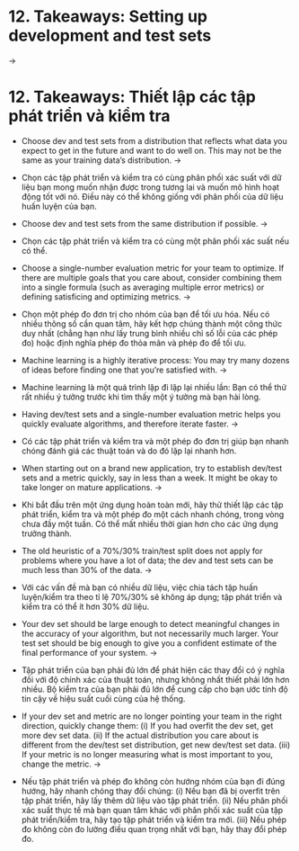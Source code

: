 # 12. Takeaways: Setting up development and test sets
->
# 12. Takeaways: Thiết lập các tập phát triển và kiểm tra

* Choose dev and test sets from a distribution that reflects what data you expect to get in the future and want to do well on. This may not be the same as your training data’s distribution.
->
* Chọn các tập phát triển và kiểm tra có cùng phân phối xác suất với dữ liệu bạn mong muốn nhận được trong tương lai và muốn mô hình hoạt động tốt với nó. Điều này có thể không giống với phân phối của dữ liệu huấn luyện của bạn.

* Choose dev and test sets from the same distribution if possible.
->
* Chọn các tập phát triển và kiểm tra có cùng một phân phối xác suất nếu có thể.

* Choose a single-number evaluation metric for your team to optimize. If there are multiple goals that you care about, consider combining them into a single formula (such as averaging multiple error metrics) or defining satisficing and optimizing metrics.
->
* Chọn một phép đo đơn trị cho nhóm của bạn để tối ưu hóa. Nếu có nhiều thông số cần quan tâm, hãy kết hợp chúng thành một công thức duy nhất (chẳng hạn như lấy trung bình nhiều chỉ số lỗi của các phép đo) hoặc định nghĩa phép đo thỏa mãn và phép đo để tối ưu.

* Machine learning is a highly iterative process: You may try many dozens of ideas before finding one that you’re satisfied with.
->
* Machine learning là một quá trình lặp đi lặp lại nhiều lần: Bạn có thể thử rất nhiều ý tưởng trước khi tìm thấy một ý tưởng mà bạn hài lòng.

* Having dev/test sets and a single-number evaluation metric helps you quickly evaluate algorithms, and therefore iterate faster.
->
* Có các tập phát triển và kiểm tra và một phép đo đơn trị giúp bạn nhanh chóng đánh giá các thuật toán và do đó lặp lại nhanh hơn.

* When starting out on a brand new application, try to establish dev/test sets and a metric quickly, say in less than a week. It might be okay to take longer on mature applications.
->
* Khi bắt đầu trên một ứng dụng hoàn toàn mới, hãy thử thiết lập các tập phát triển, kiểm tra và một phép đo một cách nhanh chóng, trong vòng chưa đầy một tuần. Có thể  mất nhiều thời gian hơn cho các ứng dụng trưởng thành.

* The old heuristic of a 70%/30% train/test split does not apply for problems where you have a lot of data; the dev and test sets can be much less than 30% of the data.
->
* Với các vấn đề mà bạn có nhiều dữ liệu, việc chia tách tập huấn luyện/kiểm tra theo tỉ lệ 70%/30% sẽ không áp dụng; tập phát triển và kiểm tra có thể ít hơn 30% dữ liệu.

* Your dev set should be large enough to detect meaningful changes in the accuracy of your algorithm, but not necessarily much larger. Your test set should be big enough to give you a confident estimate of the final performance of your system.
->
* Tập phát triển của bạn phải đủ lớn để phát hiện các thay đổi có ý nghĩa đối với độ chính xác của thuật toán, nhưng không nhất thiết phải lớn hơn nhiều. Bộ kiểm tra của bạn phải đủ lớn để cung cấp cho bạn ước tính độ tin cậy về hiệu suất cuối cùng của hệ thống.

* If your dev set and metric are no longer pointing your team in the right direction, quickly change them: (i) If you had overfit the dev set, get more dev set data. (ii) If the actual distribution you care about is different from the dev/test set distribution, get new dev/test set data. (iii) If your metric is no longer measuring what is most important to you, change the metric.
->
* Nếu tập phát triển và phép đo không còn hướng nhóm của bạn đi đúng hướng, hãy nhanh chóng thay đổi chúng: (i) Nếu bạn đã bị overfit trên tập phát triển, hãy lấy thêm dữ liệu vào tập phát triển. (ii) Nếu phân phối xác suất thực tế mà bạn quan tâm khác với phân phối xác suất của tập phát triển/kiểm tra, hãy tạo tập phát triển và kiểm tra mới. (iii) Nếu phép đo không còn đo lường điều quan trọng nhất với bạn, hãy thay đổi phép đo.
